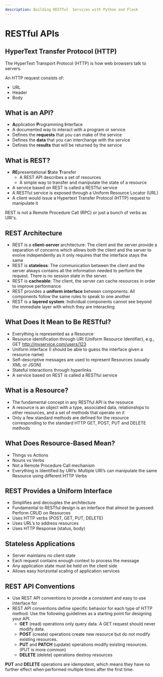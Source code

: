 ```yaml
---
description: Building RESTful  Services with Python and Flask
---
```


# RESTful APIs

## HyperText Transfer Protocol (HTTP)

The HyperText Transport Protocol (HTTP) is how web browsers talk to servers.

An HTTP request consists of:

- URL
- Header
- Body

## What is an API?

- **A**pplication **P**rogramming **I**nterface
- A documented way to interact with a program or service
- Defines the **requests** that you can make of the service
- Defines the **data** that you can interchange with the service
- Defines the **results** that will be returned by the service

## What is REST?

- **RE**presentational **S**tate **T**ransfer
  - A REST API describes a set of resources
  - A simple way to transfer and manipulate the state of a resource
- A service based on REST is called a RESTful service
- A RESTful service is exposed through a Uniform Resource Locator (URL)
- A client would issue a Hypertext Transfer Protocol (HTTP) request to
  manipulate it

REST is not a Remote Procedure Call (RPC) or just a bunch of verbs as URI's.

## REST Architecture

- REST is a **client-server** architecture: The client and the server provide a
  separation of concerns which allows both the client and the server to evolve
  independently as it only requires that the interface stays the same
- REST is **stateless**: The communication between the client and the server
  always contains all the information needed to perform the request. There is no
  session state in the server.
- REST is **cacheable**: The client, the server can cache resources in order to
  improve performance
- REST provides a **uniform interface** between components: All components
  follow the same rules to speak to one another
- REST is a **layered system**: Individual components cannot see beyond the
  immediate layer with which they are interacting

## What Does It Mean to Be RESTful?

- Everything is represented as a Resource
- Resource identification through URI (Uniform Resource Identifier), e.g., GET
  http://myservice.com/users/123
- Uniform interface (I should be able to guess the interface given a resource
  name)
- Self-descriptive messages are used to represent Resources (usually XML or
  JSON)
- Stateful interactions through hyperlinks
- A service based on REST is called a RESTful service

## What is a Resource?

- The fundamental concept in any RESTful API is the resource
- A resource is an object with a type, associated data, relationships to other
  resources, and a set of methods that operate on it
- Only a few standard methods are defined for the resource corresponding to the
  standard HTTP GET, POST, PUT and DELETE methods

## What Does Resource-Based Mean?

- Things vs Actions
- Nouns vs Verbs
- Not a Remote Procedure Call mechanism
- Everything is Identified by URI’s: Multiple URI’s can manipulate the same
  Resource using different HTTP Verbs

## REST Provides a Uniform Interface

- Simplifies and decouples the architecture
- Fundamental to RESTful design is an interface that almost be guessed: Perform
  CRUD on Resources
- Uses HTTP verbs (POST, GET, PUT, DELETE)
- Uses URL’s to address resources
- Uses HTTP Response (status, body)

## Stateless Applications

- Server maintains no client state
- Each request contains enough context to process the message
- Any application state must be held on the client side
- Allows easy horizontal scaling of application services

## REST API Conventions

- Use REST API conventions to provide a consistent and easy to use interface for
- REST API conventions define specific behavior for each type of HTTP method.
  Use the following guidelines as a starting point for designing your API.
  - **GET** (read) operations only query data. A GET request should never modify
    data.
  - **POST** (create) operations create new resource but do not modify existing
    resources.
  - **PUT** and **PATCH** (update) operations modify existing resources. (PUT is
    more common)
  - **DELETE** (delete) operations destroy resources

**PUT** and **DELETE** operations are idempotent, which means they have no
further effect when performed multiple times after the first time.
